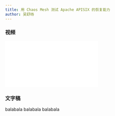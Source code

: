 ```yaml
---
title: 用 Chaos Mesh 测试 Apache APISIX 的恢复能力
author: 吴舒旸
---
```


### 视频

<!-- markdownlint-disable -->
<iframe src="//player.bilibili.com/player.html?aid=334774886&bvid=BV1JA411w7w8&cid=388417850&page=1" frameborder="0" scrolling="no" allowfullscreen="true" style={{width:"100%", maxHeight: "calc(100vw / 5 * 3)", height: "calc(100vh / 5 * 3)"}}></iframe>
<!-- markdownlint-enable -->

### 文字稿

balabala
balabala
balabala

